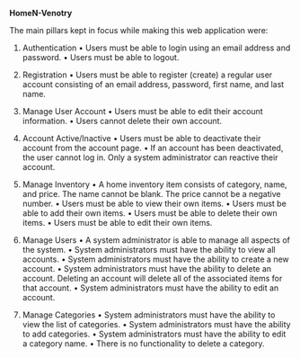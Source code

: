 **HomeN-Venotry**

The main pillars kept in focus while making this web application were:

1.	Authentication
  •	Users must be able to login using an email address and password.
  •	Users must be able to logout.

2.	Registration
  •	Users must be able to register (create) a regular user account consisting of an email address, password, first name, and last name.

3.	Manage User Account 
  •	Users must be able to edit their account information.
  •	Users cannot delete their own account.

4.	Account Active/Inactive
  •	Users must be able to deactivate their account from the account page.
  •	If an account has been deactivated, the user cannot log in.  Only a system administrator can reactive their account.

5.	Manage Inventory 
  •	A home inventory item consists of category, name, and price. The name cannot be blank. The price cannot be a negative number.
  •	Users must be able to view their own items.
  •	Users must be able to add their own items.
  •	Users must be able to delete their own items.
  •	Users must be able to edit their own items.

6.	Manage Users
  •	A system administrator is able to manage all aspects of the system.
  •	System administrators must have the ability to view all accounts.
  •	System administrators must have the ability to create a new account.
  •	System administrators must have the ability to delete an account.  Deleting an account will delete all of the associated items for that account.
  •	System administrators must have the ability to edit an account.

7.	Manage Categories
  •	System administrators must have the ability to view the list of categories.
  •	System administrators must have the ability to add categories.
  •	System administrators must have the ability to edit a category name.
  •	There is no functionality to delete a category.
